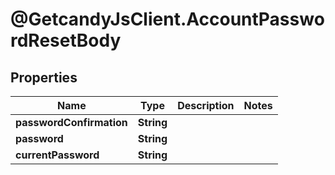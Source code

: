 # @GetcandyJsClient.AccountPasswordResetBody

## Properties

Name | Type | Description | Notes
------------ | ------------- | ------------- | -------------
**passwordConfirmation** | **String** |  | 
**password** | **String** |  | 
**currentPassword** | **String** |  | 


